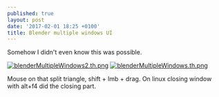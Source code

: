 ```yaml
---
published: true
layout: post
date: '2017-02-01 18:25 +0100'
title: Blender multiple windows UI
---
```

Somehow I didn't even know this was possible.

[![blenderMultipleWindows2.th.png](https://cdn.scrot.moe/images/2017/02/01/blenderMultipleWindows2.th.png)](https://scrot.moe/image/1yJXd) [![blenderMultipleWindows.th.png](https://cdn.scrot.moe/images/2017/02/01/blenderMultipleWindows.th.png)](https://scrot.moe/image/1y2aY)

Mouse on that split triangle, shift + lmb + drag. On linux closing window with alt+f4 did the closing part.
